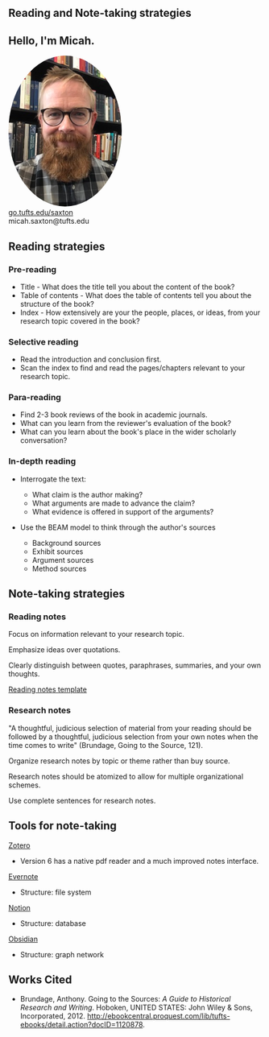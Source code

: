 ## Reading and Note-taking strategies


## Hello, I'm Micah.
<img src="./images/saxton_profile.jpg" height=300 style="border-radius: 50%">
<br>
<a href = "https://go.tufts.edu/saxton" target="_blank">go.tufts.edu/saxton</a> 
<br> 
micah.saxton@tufts.edu


## Reading strategies

### Pre-reading
* Title - What does the title tell you about the content of the book?
* Table of contents - What does the table of contents tell you about the structure of the book?
* Index - How extensively are your the people, places, or ideas, from your research topic covered in the book?

### Selective reading
* Read the introduction and conclusion first.
* Scan the index to find and read the pages/chapters relevant to your research topic.

### Para-reading
* Find 2-3 book reviews of the book in academic journals.
* What can you learn from the reviewer's evaluation of the book?
* What can you learn about the book's place in the wider scholarly conversation?

### In-depth reading
* Interrogate the text:
    * What claim is the author making?
    * What arguments are made to advance the claim?
    * What evidence is offered in support of the arguments?

* Use the BEAM model to think through the author's sources
    * Background sources
    * Exhibit sources
    * Argument sources
    * Method sources


## Note-taking strategies

### Reading notes

Focus on information relevant to your research topic.

Emphasize ideas over quotations.

Clearly distinguish between quotes, paraphrases, summaries, and your own thoughts.

[Reading notes template](https://msaxton.notion.site/Reading-Notes-Template-94be8f3b1a064b7d9ce7319953c5d551)

### Research notes

"A thoughtful, judicious selection of material from your reading should be followed by a thoughtful, judicious selection from your own notes when the time comes to write" (Brundage, Going to the Source, 121).

Organize research notes by topic or theme rather than buy source.

Research notes should be atomized to allow for multiple organizational schemes.

Use complete sentences for research notes.


## Tools for note-taking

[Zotero](https://www.zotero.org/)
*   Version 6 has a native pdf reader and a much improved notes interface.

[Evernote](https://evernote.com/?b=2022-fall-initial-inline-variant-b)
* Structure: file system

[Notion](https://www.notion.so/product)
* Structure: database

[Obsidian](https://obsidian.md/)
* Structure: graph network

## Works Cited

* Brundage, Anthony. Going to the Sources: _A Guide to Historical Research and Writing_. Hoboken, UNITED STATES: John Wiley & Sons, Incorporated, 2012. http://ebookcentral.proquest.com/lib/tufts-ebooks/detail.action?docID=1120878.